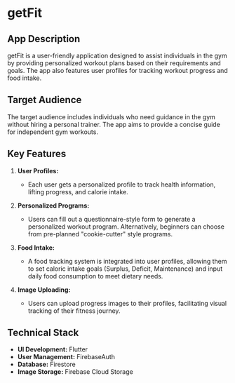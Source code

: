 # getFit

## App Description
getFit is a user-friendly application designed to assist individuals in the gym by providing personalized workout plans based on their requirements and goals. The app also features user profiles for tracking workout progress and food intake.

## Target Audience
The target audience includes individuals who need guidance in the gym without hiring a personal trainer. The app aims to provide a concise guide for independent gym workouts.

## Key Features

1. **User Profiles:**
   - Each user gets a personalized profile to track health information, lifting progress, and calorie intake.

2. **Personalized Programs:**
   - Users can fill out a questionnaire-style form to generate a personalized workout program. Alternatively, beginners can choose from pre-planned "cookie-cutter" style programs.

3. **Food Intake:**
   - A food tracking system is integrated into user profiles, allowing them to set caloric intake goals (Surplus, Deficit, Maintenance) and input daily food consumption to meet dietary needs.

4. **Image Uploading:**
   - Users can upload progress images to their profiles, facilitating visual tracking of their fitness journey.

## Technical Stack

- **UI Development:** Flutter
- **User Management:** FirebaseAuth
- **Database:** Firestore
- **Image Storage:** Firebase Cloud Storage
